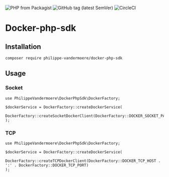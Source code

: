 ![PHP from Packagist](https://img.shields.io/packagist/php-v/philippe-vandermoere/docker-php-sdk.svg)
![GitHub tag (latest SemVer)](https://img.shields.io/github/tag/philippe-vandermoere/docker-php-sdk.svg)
![CircleCI](https://img.shields.io/circleci/build/github/philippe-vandermoere/docker-php-sdk.svg)

# Docker-php-sdk

## Installation

```
composer require philippe-vandermoere/docker-php-sdk
```

## Usage

### Socket
```
use PhilippeVandermoere\DockerPhpSdk\DockerFactory;

$dockerService = DockerFactory::createDockerService(
    DockerFactory::createSocketDockerClient(DockerFactory::DOCKER_SOCKET_PATH)
);
```

### TCP
```
use PhilippeVandermoere\DockerPhpSdk\DockerFactory;

$dockerService = DockerFactory::createDockerService(
    DockerFactory::createTCPDockerClient(DockerFactory::DOCKER_TCP_HOST . ':' . DockerFactory::DOCKER_TCP_PORT)
);
```
